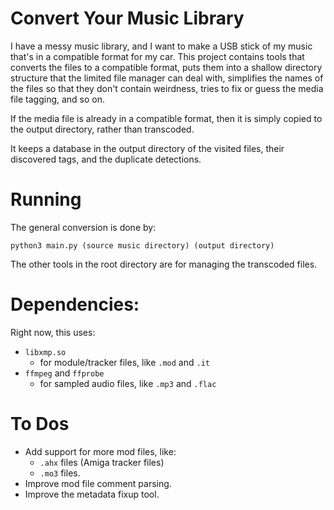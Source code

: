# Convert Your Music Library

I have a messy music library, and I want to make a USB stick of my music
that's in a compatible format for my car.  This project contains tools that
converts the files to a compatible format, puts them into a shallow directory
structure that the limited file manager can deal with, simplifies the names
of the files so that they don't contain weirdness, tries to fix or guess
the media file tagging, and so on.

If the media file is already in a compatible format, then it is simply
copied to the output directory, rather than transcoded.

It keeps a database in the output directory of the visited files, their
discovered tags, and the duplicate detections.


# Running

The general conversion is done by:

```
python3 main.py (source music directory) (output directory)
```

The other tools in the root directory are for managing the transcoded
files.


# Dependencies:

Right now, this uses:

* `libxmp.so`
  * for module/tracker files, like `.mod` and `.it`
* `ffmpeg` and `ffprobe`
  * for sampled audio files, like `.mp3` and `.flac`


# To Dos

* Add support for more mod files, like:
  * `.ahx` files (Amiga tracker files)
  * `.mo3` files.
* Improve mod file comment parsing.
* Improve the metadata fixup tool.

